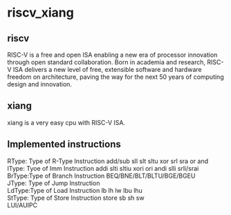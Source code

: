 # riscv_xiang
## riscv
RISC-V is a free and open ISA enabling a new era of processor innovation through open standard collaboration. Born in academia and research, RISC-V ISA delivers a new level of free, extensible software and hardware freedom on architecture, paving the way for the next 50 years of computing design and innovation.
## xiang
xiang is a very easy cpu with RISC-V ISA.
## Implemented instructions
RType: Type of R-Type Instruction  add/sub sll slt sltu xor srl sra or and   
IType: Tyoe of Imm Instruction  addi slti sltiu xori ori andi slli srli/srai  
BrType:Type of Branch Instruction  BEQ/BNE/BLT/BLTU/BGE/BGEU  
JType: Type of Jump Instruction  
LdType:Type of Load Instruction  lb lh lw lbu lhu  
StType: Type of Store Instruction store  sb sh sw  
LUI/AUIPC
